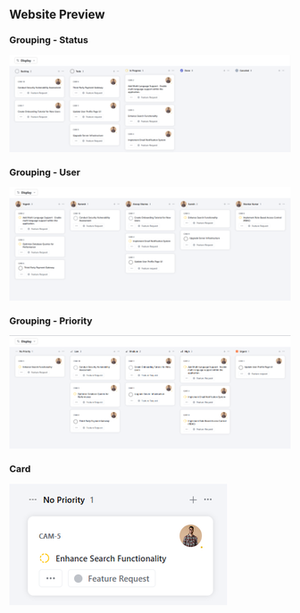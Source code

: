 ## Website Preview

### Grouping - Status
![status](./preview/grouping-status.png)
### Grouping - User
![user](./preview/grouping-user.png)
### Grouping - Priority
![priority](./preview/grouping-priority.png)
### Card
![card](./preview/card.png)
